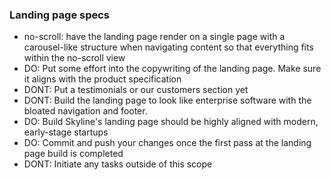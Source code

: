 ### Landing page specs
- no-scroll: have the landing page render on a single page with a carousel-like structure when navigating content so that everything fits within the no-scroll view
- DO: Put some effort into the copywriting of the landing page. Make sure it aligns with the product specification
- DONT: Put a testimonials or our customers section yet
- DONT: Build the landing page to look like enterprise software with the bloated navigation and footer. 
- DO: Build Skyline's landing page should be highly aligned with modern, early-stage startups
- DO: Commit and push your changes once the first pass at the landing page build is completed
- DONT: Initiate any tasks outside of this scope